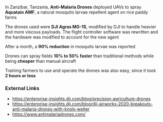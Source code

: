 In Zanzibar, Tanzania, **Anti-Malaria Drones** deployed UAVs to spray **Aquatain AMF**, a natural mosquito larvae repellent agent on rice paddy farms

The drones used were **DJI Agras MG-1S**, modified by DJI to handle heavier and more viscous payloads. The flight controller software was rewritten and the hardware was modified to account for the new agent

After a month, a **90% reduction** in mosquito larvae was reported

Drones can spray fields **10% to 50% faster** than traditional methods while being **cheaper** than manual aircraft

Training farmers to use and operate the drones was also easy, since it took **2 hours or less**

### External Links
- https://enterprise-insights.dji.com/blog/precision-agriculture-drones
- https://enterprise-insights.dji.com/blog/dji-airworks-2020-breakouts-anti-malaria-drones-with-knols-welter
- https://www.antimalariadrones.com/

